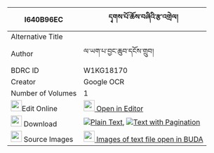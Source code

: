 |I640B96EC|དྭགས་པོ་ཆོས་བཞིའི་རྩ་འགྲེལ། 
| --- | --- 
|Alternative Title |
|Author| ལ་ཡག་པ་བྱང་ཆུབ་དངོས་གྲུབ།
|BDRC ID | W1KG18170
|Creator | Google OCR
|Number of Volumes| 1
|<img width="25" src="https://img.icons8.com/color/25/000000/edit-property.png">Edit Online| [<img width="25" src="https://avatars.githubusercontent.com/u/45091458?s=200&v=4"> Open in Editor](http://editor.openpecha.org/I640B96EC)
|<img width="25" src="https://img.icons8.com/fluent/48/000000/download-2.png"/>  Download | [![](https://img.icons8.com/color/20/000000/txt.png)Plain Text](https://github.com/Openpecha/I640B96EC/releases/download/v2/dakpo_cho_shyi_i_tsadrel_plain_I640B96EC.zip), [![](https://img.icons8.com/color/20/000000/txt.png)Text with Pagination](https://github.com/Openpecha/I640B96EC/releases/download/v2/dakpo_cho_shyi_i_tsadrel_pages_I640B96EC.zip)
|<img width="25" src="https://img.icons8.com/plasticine/100/000000/pictures-folder.png"/>  Source Images | [<img width="25" src="https://library.bdrc.io/icons/BUDA-small.svg"> Images of text file open in BUDA](https://library.bdrc.io/show/bdr:W1KG18170)